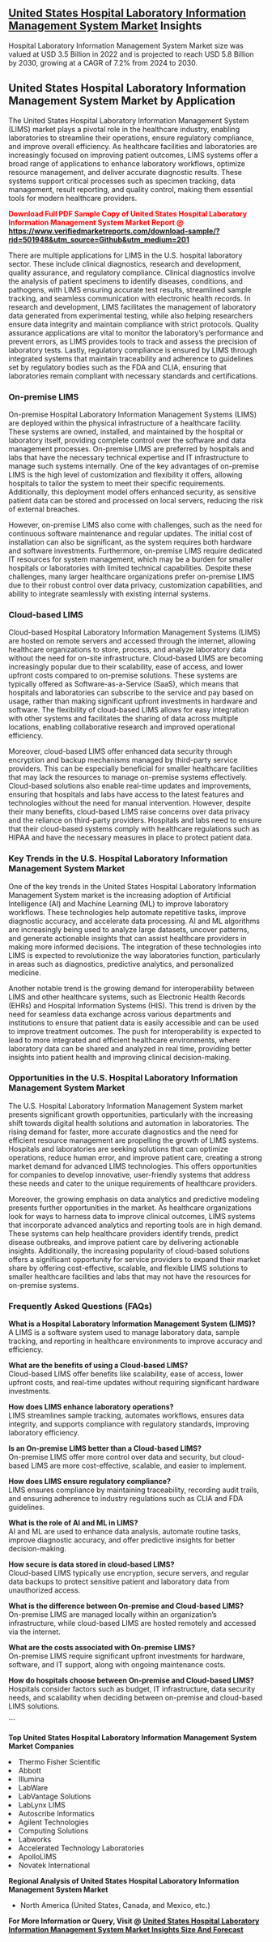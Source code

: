 <h2><a href="https://www.verifiedmarketreports.com/download-sample/?rid=501948&amp;utm_source=Github&amp;utm_medium=201" target="_blank">United States Hospital Laboratory Information Management System Market</a> Insights</h2><p>Hospital Laboratory Information Management System Market size was valued at USD 3.5 Billion in 2022 and is projected to reach USD 5.8 Billion by 2030, growing at a CAGR of 7.2% from 2024 to 2030.</p><p><h2>United States Hospital Laboratory Information Management System Market by Application</h2><p>The United States Hospital Laboratory Information Management System (LIMS) market plays a pivotal role in the healthcare industry, enabling laboratories to streamline their operations, ensure regulatory compliance, and improve overall efficiency. As healthcare facilities and laboratories are increasingly focused on improving patient outcomes, LIMS systems offer a broad range of applications to enhance laboratory workflows, optimize resource management, and deliver accurate diagnostic results. These systems support critical processes such as specimen tracking, data management, result reporting, and quality control, making them essential tools for modern healthcare providers. <strong><p><span class=""><span style="color: #ff0000;"><strong>Download Full PDF Sample Copy of United States Hospital Laboratory Information Management System Market Report</strong> @ </span><a href="https://www.verifiedmarketreports.com/download-sample/?rid=501948&amp;utm_source=Github&amp;utm_medium=201" target="_blank">https://www.verifiedmarketreports.com/download-sample/?rid=501948&amp;utm_source=Github&amp;utm_medium=201</a></span></p></strong></p><p>There are multiple applications for LIMS in the U.S. hospital laboratory sector. These include clinical diagnostics, research and development, quality assurance, and regulatory compliance. Clinical diagnostics involve the analysis of patient specimens to identify diseases, conditions, and pathogens, with LIMS ensuring accurate test results, streamlined sample tracking, and seamless communication with electronic health records. In research and development, LIMS facilitates the management of laboratory data generated from experimental testing, while also helping researchers ensure data integrity and maintain compliance with strict protocols. Quality assurance applications are vital to monitor the laboratory’s performance and prevent errors, as LIMS provides tools to track and assess the precision of laboratory tests. Lastly, regulatory compliance is ensured by LIMS through integrated systems that maintain traceability and adherence to guidelines set by regulatory bodies such as the FDA and CLIA, ensuring that laboratories remain compliant with necessary standards and certifications.</p><h3>On-premise LIMS</h3><p>On-premise Hospital Laboratory Information Management Systems (LIMS) are deployed within the physical infrastructure of a healthcare facility. These systems are owned, installed, and maintained by the hospital or laboratory itself, providing complete control over the software and data management processes. On-premise LIMS are preferred by hospitals and labs that have the necessary technical expertise and IT infrastructure to manage such systems internally. One of the key advantages of on-premise LIMS is the high level of customization and flexibility it offers, allowing hospitals to tailor the system to meet their specific requirements. Additionally, this deployment model offers enhanced security, as sensitive patient data can be stored and processed on local servers, reducing the risk of external breaches.</p><p>However, on-premise LIMS also come with challenges, such as the need for continuous software maintenance and regular updates. The initial cost of installation can also be significant, as the system requires both hardware and software investments. Furthermore, on-premise LIMS require dedicated IT resources for system management, which may be a burden for smaller hospitals or laboratories with limited technical capabilities. Despite these challenges, many larger healthcare organizations prefer on-premise LIMS due to their robust control over data privacy, customization capabilities, and ability to integrate seamlessly with existing internal systems.</p><h3>Cloud-based LIMS</h3><p>Cloud-based Hospital Laboratory Information Management Systems (LIMS) are hosted on remote servers and accessed through the internet, allowing healthcare organizations to store, process, and analyze laboratory data without the need for on-site infrastructure. Cloud-based LIMS are becoming increasingly popular due to their scalability, ease of access, and lower upfront costs compared to on-premise solutions. These systems are typically offered as Software-as-a-Service (SaaS), which means that hospitals and laboratories can subscribe to the service and pay based on usage, rather than making significant upfront investments in hardware and software. The flexibility of cloud-based LIMS allows for easy integration with other systems and facilitates the sharing of data across multiple locations, enabling collaborative research and improved operational efficiency.</p><p>Moreover, cloud-based LIMS offer enhanced data security through encryption and backup mechanisms managed by third-party service providers. This can be especially beneficial for smaller healthcare facilities that may lack the resources to manage on-premise systems effectively. Cloud-based solutions also enable real-time updates and improvements, ensuring that hospitals and labs have access to the latest features and technologies without the need for manual intervention. However, despite their many benefits, cloud-based LIMS raise concerns over data privacy and the reliance on third-party providers. Hospitals and labs need to ensure that their cloud-based systems comply with healthcare regulations such as HIPAA and have the necessary measures in place to protect patient data.</p><h3>Key Trends in the U.S. Hospital Laboratory Information Management System Market</h3><p>One of the key trends in the United States Hospital Laboratory Information Management System market is the increasing adoption of Artificial Intelligence (AI) and Machine Learning (ML) to improve laboratory workflows. These technologies help automate repetitive tasks, improve diagnostic accuracy, and accelerate data processing. AI and ML algorithms are increasingly being used to analyze large datasets, uncover patterns, and generate actionable insights that can assist healthcare providers in making more informed decisions. The integration of these technologies into LIMS is expected to revolutionize the way laboratories function, particularly in areas such as diagnostics, predictive analytics, and personalized medicine.</p><p>Another notable trend is the growing demand for interoperability between LIMS and other healthcare systems, such as Electronic Health Records (EHRs) and Hospital Information Systems (HIS). This trend is driven by the need for seamless data exchange across various departments and institutions to ensure that patient data is easily accessible and can be used to improve treatment outcomes. The push for interoperability is expected to lead to more integrated and efficient healthcare environments, where laboratory data can be shared and analyzed in real time, providing better insights into patient health and improving clinical decision-making.</p><h3>Opportunities in the U.S. Hospital Laboratory Information Management System Market</h3><p>The U.S. Hospital Laboratory Information Management System market presents significant growth opportunities, particularly with the increasing shift towards digital health solutions and automation in laboratories. The rising demand for faster, more accurate diagnostics and the need for efficient resource management are propelling the growth of LIMS systems. Hospitals and laboratories are seeking solutions that can optimize operations, reduce human error, and improve patient care, creating a strong market demand for advanced LIMS technologies. This offers opportunities for companies to develop innovative, user-friendly systems that address these needs and cater to the unique requirements of healthcare providers.</p><p>Moreover, the growing emphasis on data analytics and predictive modeling presents further opportunities in the market. As healthcare organizations look for ways to harness data to improve clinical outcomes, LIMS systems that incorporate advanced analytics and reporting tools are in high demand. These systems can help healthcare providers identify trends, predict disease outbreaks, and improve patient care by delivering actionable insights. Additionally, the increasing popularity of cloud-based solutions offers a significant opportunity for service providers to expand their market share by offering cost-effective, scalable, and flexible LIMS solutions to smaller healthcare facilities and labs that may not have the resources for on-premise systems.</p><h3>Frequently Asked Questions (FAQs)</h3><p><strong>What is a Hospital Laboratory Information Management System (LIMS)?</strong><br>A LIMS is a software system used to manage laboratory data, sample tracking, and reporting in healthcare environments to improve accuracy and efficiency.</p><p><strong>What are the benefits of using a Cloud-based LIMS?</strong><br>Cloud-based LIMS offer benefits like scalability, ease of access, lower upfront costs, and real-time updates without requiring significant hardware investments.</p><p><strong>How does LIMS enhance laboratory operations?</strong><br>LIMS streamlines sample tracking, automates workflows, ensures data integrity, and supports compliance with regulatory standards, improving laboratory efficiency.</p><p><strong>Is an On-premise LIMS better than a Cloud-based LIMS?</strong><br>On-premise LIMS offer more control over data and security, but cloud-based LIMS are more cost-effective, scalable, and easier to implement.</p><p><strong>How does LIMS ensure regulatory compliance?</strong><br>LIMS ensures compliance by maintaining traceability, recording audit trails, and ensuring adherence to industry regulations such as CLIA and FDA guidelines.</p><p><strong>What is the role of AI and ML in LIMS?</strong><br>AI and ML are used to enhance data analysis, automate routine tasks, improve diagnostic accuracy, and offer predictive insights for better decision-making.</p><p><strong>How secure is data stored in cloud-based LIMS?</strong><br>Cloud-based LIMS typically use encryption, secure servers, and regular data backups to protect sensitive patient and laboratory data from unauthorized access.</p><p><strong>What is the difference between On-premise and Cloud-based LIMS?</strong><br>On-premise LIMS are managed locally within an organization’s infrastructure, while cloud-based LIMS are hosted remotely and accessed via the internet.</p><p><strong>What are the costs associated with On-premise LIMS?</strong><br>On-premise LIMS require significant upfront investments for hardware, software, and IT support, along with ongoing maintenance costs.</p><p><strong>How do hospitals choose between On-premise and Cloud-based LIMS?</strong><br>Hospitals consider factors such as budget, IT infrastructure, data security needs, and scalability when deciding between on-premise and cloud-based LIMS solutions.</p>```</p><p><strong>Top United States Hospital Laboratory Information Management System Market Companies</strong></p><div data-test-id=""><p><li>Thermo Fisher Scientific</li><li> Abbott</li><li> Illumina</li><li> LabWare</li><li> LabVantage Solutions</li><li> LabLynx LIMS</li><li> Autoscribe Informatics</li><li> Agilent Technologies</li><li> Computing Solutions</li><li> Labworks</li><li> Accelerated Technology Laboratories</li><li> ApolloLIMS</li><li> Novatek International</li></p><div><strong>Regional Analysis of&nbsp;United States Hospital Laboratory Information Management System Market</strong></div><ul><li dir="ltr"><p dir="ltr">North America&nbsp;(United States, Canada, and Mexico, etc.)</p></li></ul><p><strong>For More Information or Query, Visit @&nbsp;</strong><strong><a href="https://www.verifiedmarketreports.com/product/hospital-laboratory-information-management-system-market/?utm_source=Github&amp;utm_medium=201" target="_blank">United States Hospital Laboratory Information Management System Market Insights Size And Forecast</a></strong></p></div>
